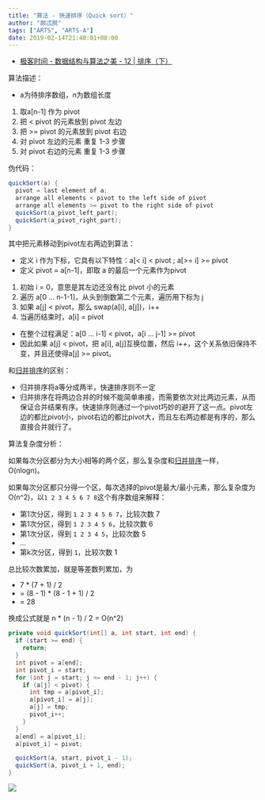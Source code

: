 ```yaml
---
title: "算法 - 快速排序（Quick sort）"
author: "颇忒脱"
tags: ["ARTS", "ARTS-A"]
date: 2019-02-14T21:40:01+08:00
---
```


<!--more-->

* [极客时间 - 数据结构与算法之美 - 12 | 排序（下）][1]


算法描述：

* a为待排序数组，n为数组长度

1. 取a[n-1] 作为 pivot
1. 把 < pivot 的元素放到 pivot 左边
1. 把 >= pivot 的元素放到 pivot 右边
1. 对 pivot 左边的元素 重复 1-3 步骤
1. 对 pivot 右边的元素 重复 1-3 步骤

伪代码：

```java
quickSort(a) {
  pivot = last element of a;
  arrange all elements < pivot to the left side of pivot
  arrange all elements >= pivot to the right side of pivot
  quickSort(a_pivot_left_part);
  quickSort(a_pivot_right_part);
}
```

其中把元素移动到pivot左右两边到算法：

* 定义 i 作为下标，它具有以下特性：a[< i] < pivot ; a[>= i] >= pivot
* 定义 pivot = a[n-1]，即取 a 的最后一个元素作为pivot

1. 初始 i = 0，意思是其左边还没有比 pivot 小的元素
1. 遍历 a[0 ... n-1-1]，从头到倒数第二个元素，遍历用下标为 j
1. 如果 a[j] < pivot，那么 swap(a[i], a[j])，i++
1. 当遍历结束时，a[i] = pivot

* 在整个过程满足：a[0 ... i-1] < pivot，a[i ... j-1] >= pivot
* 因此如果 a[j] < pivot，把 a[i], a[j]互换位置，然后 i++，这个关系依旧保持不变，并且还使得a[j] >= pivot。

和[归并排序][merge-sort]的区别：

* 归并排序将a等分成两半，快速排序则不一定
* 归并排序在将两边合并的时候不能简单串接，而需要依次对比两边元素，从而保证合并结果有序。快速排序则通过一个pivot巧妙的避开了这一点。pivot左边的都比pivot小，pivot右边的都比pivot大，而且左右两边都是有序的，那么直接合并就行了。

算法复杂度分析：

如果每次分区都分为大小相等的两个区，那么复杂度和[归并排序][merge-sort]一样，O(nlogn)。

如果每次分区都只分得一个区，每次选择的pivot是最大/最小元素，那么复杂度为O(n^2)，以`1 2 3 4 5 6 7 8`这个有序数组来解释：

* 第1次分区，得到 `1 2 3 4 5 6 7`，比较次数 7
* 第1次分区，得到 `1 2 3 4 5 6`，比较次数 6
* 第1次分区，得到 `1 2 3 4 5`，比较次数 5
* ...
* 第k次分区，得到 `1`，比较次数 1

总比较次数累加，就是等差数列累加，为

* 7 * (7 + 1) / 2 
* = (8 - 1) * (8 - 1 + 1) / 2
* = 28

换成公式就是 n * (n - 1) / 2 = O(n^2)

```java
private void quickSort(int[] a, int start, int end) {
  if (start >= end) {
    return;
  }
  int pivot = a[end];
  int pivot_i = start;
  for (int j = start; j <= end - 1; j++) {
    if (a[j] < pivot) {
      int tmp = a[pivot_i];
      a[pivot_i] = a[j];
      a[j] = tmp;
      pivot_i++;
    }
  }
  a[end] = a[pivot_i];
  a[pivot_i] = pivot;

  quickSort(a, start, pivot_i - 1);
  quickSort(a, pivot_i + 1, end);
}
```

![](../sort/quick-sort.png)

[1]: https://time.geekbang.org/column/article/41913
[merge-sort]: ../11-merge-sort